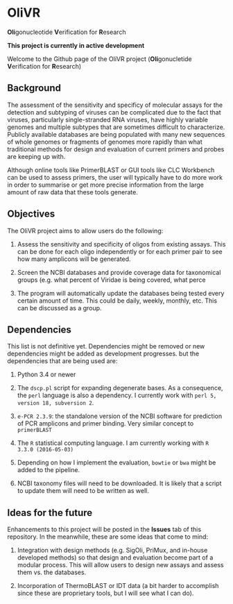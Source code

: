 # OliVR

**Oli**gonucleotide **V**erification for **R**esearch

__This project is currently in active development__

Welcome to the Github page of the OliVR project (**Oli**gonucletide **V**erification for **R**esearch)

## Background

The assessment of the sensitivity and specificy of molecular assays for the detection and subtyping of viruses can be complicated due to the fact that viruses, particularly single-stranded RNA viruses, have highly variable genomes and multiple subtypes that are sometimes difficult to characterize. Publicly available databases are being populated with many new sequences of whole genomes or fragments of genomes more rapidly than what traditional methods for design and evaluation of current primers and probes are keeping up with.

Although online tools like PrimerBLAST or GUI tools like CLC Workbench can be used to assess primers, the user will typically have to do more work in order to summarise or get more precise information from the large amount of raw data that these tools generate. 

## Objectives

The OliVR project aims to allow users do the following:

1. Assess the sensitivity and specificity of oligos from existing assays. This can be done for each oligo independently or for each primer pair to see how many amplicons will be generated.

2. Screen the NCBI databases and provide coverage data for taxonomical groups (e.g. what percent of Viridae is being covered, what perce 

3. The program will automatically update the databases being tested every certain amount of time. This could be daily, weekly, monthly, etc. This can be discussed as a group.

## Dependencies

This list is not definitive yet. Dependencies might be removed or new dependencies might be added as development progresses. but the dependencies that are being used are:

1. Python 3.4 or newer

2. The `dscp.pl` script for expanding degenerate bases. As a consequence, the `perl` language is also a dependency. I currently work with `perl 5, version 18, subversion 2`.

3. `e-PCR 2.3.9`: the standalone version of the NCBI software for prediction of PCR amplicons and primer binding. Very similar concept to `primerBLAST`

4. The `R` statistical computing language. I am currently working with `R 3.3.0 (2016-05-03)`

5. Depending on how I implement the evaluation, `bowtie` or `bwa` might be added to the pipeline.

6. NCBI taxonomy files will need to be downloaded. It is likely that a script to update them will need to be written as well.

## Ideas for the future

Enhancements to this project will be posted in the __Issues__ tab of this repository. In the meanwhile, these are some ideas that come to mind:

1. Integration with design methods (e.g. SigOli, PriMux, and in-house developed methods) so that design and evaluation become part of a modular process. This will allow users to design new assays and assess them vs. the databases. 

2. Incorporation of ThermoBLAST or IDT data (a bit harder to accomplish since these are proprietary tools, but I will see what I can do).
